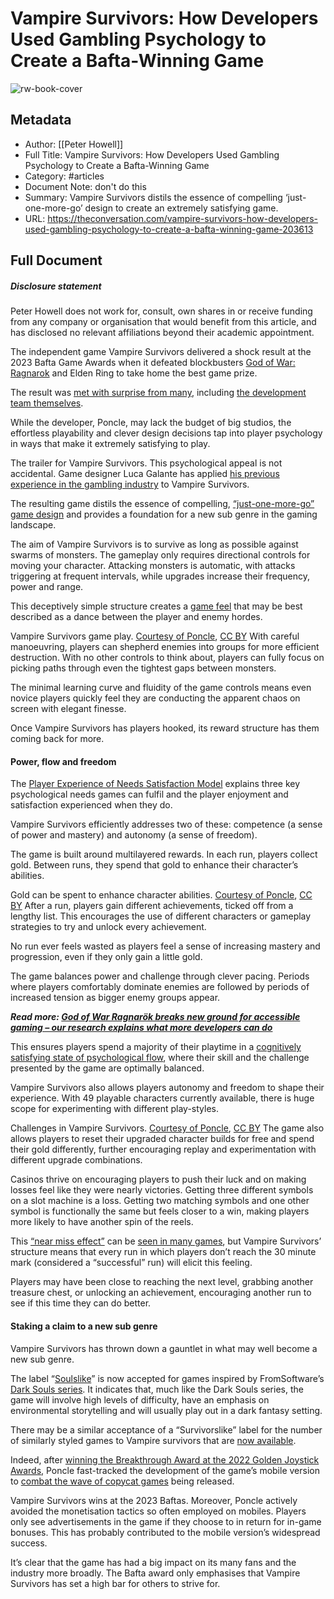 # Vampire Survivors: How Developers Used Gambling Psychology to Create a Bafta-Winning Game

![rw-book-cover](https://images.theconversation.com/files/520244/original/file-20230411-797-kqe3wo.jpg?ixlib=rb-1.1.0&rect=89%2C0%2C1238%2C617&q=45&auto=format&w=1356&h=668&fit=crop)

## Metadata
- Author: [[Peter Howell]]
- Full Title: Vampire Survivors: How Developers Used Gambling Psychology to Create a Bafta-Winning Game
- Category: #articles
- Document Note: don't do this
- Summary: Vampire Survivors distils the essence of compelling ‘just-one-more-go’ design to create an extremely satisfying game.
- URL: https://theconversation.com/vampire-survivors-how-developers-used-gambling-psychology-to-create-a-bafta-winning-game-203613

## Full Document
##### Disclosure statement

Peter Howell does not work for, consult, own shares in or receive funding from any company or organisation that would benefit from this article, and has disclosed no relevant affiliations beyond their academic appointment.

The independent game Vampire Survivors delivered a shock result at the 2023 Bafta Game Awards when it defeated blockbusters [God of War: Ragnarok](https://theconversation.com/god-of-war-ragnarok-breaks-new-ground-for-accessible-gaming-our-research-explains-what-more-developers-can-do-195401) and Elden Ring to take home the best game prize.

The result was [met with surprise from many](https://www.vg247.com/vampire-survivors-wins-best-game-bafta), including [the development team themselves](https://www.bbc.co.uk/news/newsbeat-65135844).

While the developer, Poncle, may lack the budget of big studios, the effortless playability and clever design decisions tap into player psychology in ways that make it extremely satisfying to play.

The trailer for Vampire Survivors.
This psychological appeal is not accidental. Game designer Luca Galante has applied [his previous experience in the gambling industry](https://www.theverge.com/2022/2/19/22941145/vampire-survivors-early-access-steam-pc-mac-luca-galante) to Vampire Survivors.

The resulting game distils the essence of compelling, [“just-one-more-go” game design](https://www.gamesradar.com/just-one-more-go-science-and-psychology-destroying-your-sleep-patterns/) and provides a foundation for a new sub genre in the gaming landscape.

The aim of Vampire Survivors is to survive as long as possible against swarms of monsters. The gameplay only requires directional controls for moving your character. Attacking monsters is automatic, with attacks triggering at frequent intervals, while upgrades increase their frequency, power and range.

This deceptively simple structure creates a [game feel](https://www.gamedeveloper.com/design/game-feel-the-secret-ingredient) that may be best described as a dance between the player and enemy hordes.

 Vampire Survivors game play. [Courtesy of Poncle](https://www.igdb.com/games/vampire-survivors/presskit), [CC BY](http://creativecommons.org/licenses/by/4.0/) 
With careful manoeuvring, players can shepherd enemies into groups for more efficient destruction. With no other controls to think about, players can fully focus on picking paths through even the tightest gaps between monsters.

The minimal learning curve and fluidity of the game controls means even novice players quickly feel they are conducting the apparent chaos on screen with elegant finesse.

Once Vampire Survivors has players hooked, its reward structure has them coming back for more.

#### Power, flow and freedom

The [Player Experience of Needs Satisfaction Model](https://immersyve.com/white-paper-the-player-experience-of-need-satisfaction-pens-2007/) explains three key psychological needs games can fulfil and the player enjoyment and satisfaction experienced when they do.

Vampire Survivors efficiently addresses two of these: competence (a sense of power and mastery) and autonomy (a sense of freedom).

The game is built around multilayered rewards. In each run, players collect gold. Between runs, they spend that gold to enhance their character’s abilities.

 Gold can be spent to enhance character abilities. [Courtesy of Poncle](https://www.igdb.com/games/vampire-survivors/presskit), [CC BY](http://creativecommons.org/licenses/by/4.0/) 
After a run, players gain different achievements, ticked off from a lengthy list. This encourages the use of different characters or gameplay strategies to try and unlock every achievement.

No run ever feels wasted as players feel a sense of increasing mastery and progression, even if they only gain a little gold.

The game balances power and challenge through clever pacing. Periods where players comfortably dominate enemies are followed by periods of increased tension as bigger enemy groups appear.

 ***Read more: [God of War Ragnarök breaks new ground for accessible gaming – our research explains what more developers can do](https://theconversation.com/god-of-war-ragnarok-breaks-new-ground-for-accessible-gaming-our-research-explains-what-more-developers-can-do-195401)*** 

This ensures players spend a majority of their playtime in a [cognitively satisfying state of psychological flow](https://www.psychologytoday.com/gb/blog/sense-time/202105/time-speeds-in-flow-states-when-playing-video-games), where their skill and the challenge presented by the game are optimally balanced.

Vampire Survivors also allows players autonomy and freedom to shape their experience. With 49 playable characters currently available, there is huge scope for experimenting with different play-styles.

 Challenges in Vampire Survivors. [Courtesy of Poncle](https://www.igdb.com/games/vampire-survivors/presskit), [CC BY](http://creativecommons.org/licenses/by/4.0/) 
The game also allows players to reset their upgraded character builds for free and spend their gold differently, further encouraging replay and experimentation with different upgrade combinations.

Casinos thrive on encouraging players to push their luck and on making losses feel like they were nearly victories. Getting three different symbols on a slot machine is a loss. Getting two matching symbols and one other symbol is functionally the same but feels closer to a win, making players more likely to have another spin of the reels.

This [“near miss effect”](https://www.stat.berkeley.edu/%7Ealdous/157/Papers/near_miss.pdf) can be [seen in many games](https://www.psychologyofgames.com/2016/09/the-near-miss-effect-and-game-rewards/), but Vampire Survivors’ structure means that every run in which players don’t reach the 30 minute mark (considered a “successful” run) will elicit this feeling.

Players may have been close to reaching the next level, grabbing another treasure chest, or unlocking an achievement, encouraging another run to see if this time they can do better.

#### Staking a claim to a new sub genre

Vampire Survivors has thrown down a gauntlet in what may well become a new sub genre.

The label “[Soulslike](https://www.ign.com/articles/the-best-soulslike-games)” is now accepted for games inspired by FromSoftware’s [Dark Souls series](https://techguided.com/fromsoft-dark-souls-games-order/). It indicates that, much like the Dark Souls series, the game will involve high levels of difficulty, have an emphasis on environmental storytelling and will usually play out in a dark fantasy setting.

There may be a similar acceptance of a “Survivorslike” label for the number of similarly styled games to Vampire survivors that are [now available](https://www.thegamer.com/vampire-survivors-games-similar-recommend/).

Indeed, after [winning the Breakthrough Award at the 2022 Golden Joystick Awards](https://www.gamesradar.com/vampire-survivors-claims-the-breakthrough-award-at-the-golden-joystick-awards-2022/), Poncle fast-tracked the development of the game’s mobile version to [combat the wave of copycat games](https://gamerant.com/vampire-survivors-mobile-version-developed-in-house/) being released.

Vampire Survivors wins at the 2023 Baftas.
Moreover, Poncle actively avoided the monetisation tactics so often employed on mobiles. Players only see advertisements in the game if they choose to in return for in-game bonuses. This has probably contributed to the mobile version’s widespread success.

It’s clear that the game has had a big impact on its many fans and the industry more broadly. The Bafta award only emphasises that Vampire Survivors has set a high bar for others to strive for.

